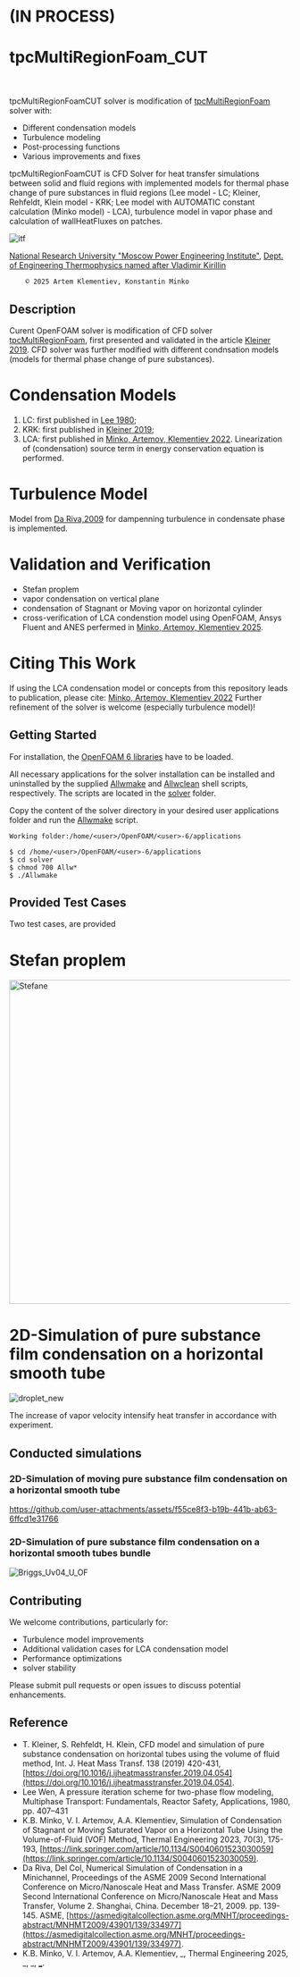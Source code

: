 # (IN PROCESS)

# tpcMultiRegionFoam_CUT &emsp;&emsp;&emsp;&emsp;&emsp;&emsp;&emsp;&emsp;&emsp;&emsp;&emsp;&emsp;&emsp;&nbsp;&nbsp;
tpcMultiRegionFoamCUT solver is modification of [tpcMultiRegionFoam](https://github.com/ThomasKleiner/tpcMultiRegionFoam) solver with:
 - Different condensation models
 - Turbulence modeling
 - Post-processing functions
 - Various improvements and fixes

tpcMultiRegionFoamCUT is CFD Solver for heat transfer simulations between solid and fluid regions with implemented models for thermal phase change of pure substances in fluid regions (Lee model - LC; Kleiner, Rehfeldt, Klein model - KRK; Lee model with AUTOMATIC constant calculation (Minko model) - LCA), turbulence model in vapor phase and calculation of wallHeatFluxes on patches. 

 ![itf](https://github.com/user-attachments/assets/2e6c9155-2388-4bb3-9853-0c021b6443c3)

[National Research University "Moscow Power Engineering Institute"](https://mpei.ru/lang/en/Pages/default.aspx), [Dept. of Engineering Thermophysics named after Vladimir Kirillin​](https://thermophys.ru/)


        © 2025 Artem Klementiev, Konstantin Minko


## Description
Curent OpenFOAM solver is modification of CFD solver [tpcMultiRegionFoam](https://github.com/ThomasKleiner/tpcMultiRegionFoam), first presented and validated in the article [Kleiner 2019](https://www.sciencedirect.com/science/article/pii/S0017931018353055).
CFD solver was further modified with different condnsation models (models for thermal phase change of pure substances).
# Condensation Models
1. LC: first published in [Lee 1980](https://www.scopus.com/pages/publications/84876465720);
2. KRK: first published in [Kleiner 2019](https://www.sciencedirect.com/science/article/pii/S0017931018353055);
3. LCA: first published in [Minko, Artemov, Klementiev 2022](https://link.springer.com/article/10.1134/S0040601523030059).
Linearization of (condensation) source term in energy conservation equation is performed.
# Turbulence Model
Model from [Da Riva,2009](https://asmedigitalcollection.asme.org/MNHT/proceedings/MNHMT2009/43901/139/334977) for dampenning turbulence in condensate phase is implemented.
# Validation and Verification
 - Stefan proplem
 - vapor condensation on vertical plane
 - condensation of Stagnant or Moving vapor on horizontal cylinder
 - cross-verification of LCA condenstion model using OpenFOAM, Ansys Fluent and ANES perfermed in [Minko, Artemov, Klementiev 2025](). 

# Citing This Work
If using the LCA condensation model or concepts from this repository leads to publication, please cite: [Minko, Artemov, Klementiev 2022](https://link.springer.com/article/10.1134/S0040601523030059) 
Further refinement of the solver is welcome (especially turbulence model)!

## Getting Started

For installation, the [OpenFOAM 6 libraries](https://github.com/OpenFOAM/OpenFOAM-6) have to be loaded. 

All necessary applications for the solver installation can be installed and uninstalled by the supplied [Allwmake](https://github.com/KlemetievArtem/tpcMultiRegionFoam/blob/master/solver/Allwmake) and [Allwclean](https://github.com/KlemetievArtem/tpcMultiRegionFoam/blob/master/solver/Allwclean) shell scripts, respectively. The scripts are located in the [solver](https://github.com/ThomasKleiner/tpcMultiRegionFoam/tree/master/solver) folder.

Copy the content of the solver directory in your desired user applications folder and run the [Allwmake](https://github.com/KlemetievArtem/tpcMultiRegionFoam/blob/master/solver/Allwmake) script.
```
Working folder:/home/<user>/OpenFOAM/<user>-6/applications
        
$ cd /home/<user>/OpenFOAM/<user>-6/applications
$ cd solver
$ chmod 700 Allw*
$ ./Allwmake
```

## Provided Test Cases
Two test cases, are provided

# Stefan proplem

<img width="988" height="580" alt="Stefane" src="https://github.com/user-attachments/assets/74d0dbc7-b8e5-4574-95fa-a604d701a639" />

# 2D-Simulation of pure substance film condensation on a horizontal smooth tube
![droplet_new](https://github.com/user-attachments/assets/d43b097b-2e4e-4778-8966-558e311556b7)

The increase of vapor velocity intensify heat transfer in accordance with experiment.

## Сonducted simulations
### 2D-Simulation of moving pure substance film condensation on a horizontal smooth tube

https://github.com/user-attachments/assets/f55ce8f3-b19b-441b-ab63-6ffcd1e31766

### 2D-Simulation of pure substance film condensation on a horizontal smooth tubes bundle
![Briggs_Uv04_U_OF](https://github.com/user-attachments/assets/c6071347-3797-4b13-b11a-0f26d2e75bd6)

## Contributing
We welcome contributions, particularly for:
 - Turbulence model improvements
 - Additional validation cases for LCA condensation model
 - Performance optimizations
 - solver stability

Please submit pull requests or open issues to discuss potential enhancements.


## Reference
* T. Kleiner, S. Rehfeldt, H. Klein, CFD model and simulation of pure substance condensation on horizontal tubes using the volume of fluid method, Int. J. Heat Mass Transf. 138 (2019) 420-431, [https://doi.org/10.1016/j.ijheatmasstransfer.2019.04.054](https://doi.org/10.1016/j.ijheatmasstransfer.2019.04.054).
* Lee Wen, A pressure iteration scheme for two-phase flow modeling, Multiphase Transport: Fundamentals, Reactor Safety, Applications, 1980, pp. 407–431
* K.B. Minko, V. I. Artemov, A.A. Klementiev, Simulation of Condensation of Stagnant or Moving Saturated Vapor on a Horizontal Tube Using the Volume-of-Fluid (VOF) Method, Thermal Engineering 2023, 70(3), 175-193, [https://link.springer.com/article/10.1134/S0040601523030059](https://link.springer.com/article/10.1134/S0040601523030059).
* Da Riva, Del Col, Numerical Simulation of Condensation in a Minichannel, Proceedings of the ASME 2009 Second International Conference on Micro/Nanoscale Heat and Mass Transfer. ASME 2009 Second International Conference on Micro/Nanoscale Heat and Mass Transfer, Volume 2. Shanghai, China. December 18–21, 2009. pp. 139-145. ASME, [https://asmedigitalcollection.asme.org/MNHT/proceedings-abstract/MNHMT2009/43901/139/334977](https://asmedigitalcollection.asme.org/MNHT/proceedings-abstract/MNHMT2009/43901/139/334977).
* K.B. Minko, V. I. Artemov, A.A. Klementiev, _, Thermal Engineering 2025, _, _, [_](_).

